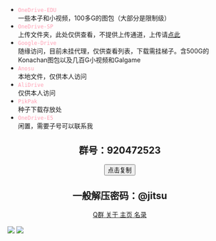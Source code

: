 - <font color="#FFA0B4"><code>OneDrive-EDU</code></font><br> 一些本子和小视频，100多G的图包（大部分是限制级）<br>
- <font color="#FFA0B4"><code>OneDrive-SP</code></font><br> 上传文件夹，此处仅供查看，不提供上传通道，上传请[点此](http://1.117.8.54:5000/sp/)<br>
- <font color="#FFA0B4"><code>Google-Drive</code></font><br> 随缘访问，目前未挂代理，仅供查看列表，下载需挂梯子。含500G的Konachan图包以及几百G小视频和Galgame<br>
- <font color="#FFA0B4"><code>Anosu</code></font><br> 本地文件，仅供本人访问<br>
- <font color="#FFA0B4"><code>AliDrive</code></font><br> 仅供本人访问<br>
- <font color="#FFA0B4"><code>PikPak</code></font><br> 种子下载存放处<br>
- <font color="#FFA0B4"><code>OneDrive-E5</code></font><br> 闲置，需要子号可以联系我

<div align=center class="buttons is-centered are-small"><center><h2>群号：920472523</h2><button class="btn button is-primary donate" data-clipboard-text="920472523">点击复制</button><span class="icon is-small"></span></center></div>

<div align=center><center><h2>一般解压密码：@jitsu</h2></center></div>

<div align=center style="overflow-y: hidden;">
    <div class="buttons is-centered are-small">
        <a class="button is-info donate" href="https://jq.qq.com/?_wv=1027&k=W7OQDny2" target="_blank" title="交流群">
            <span class="icon is-small">
                <i class="fa-brands fa-qq"></i>
            </span>
            <span>Q群</span>
        </a>
        <a class="button is-dark donate" href="https://index.jitsu.top/about/" target="_blank" title="Dark Mode">
            <span class="icon is-small">
                <i class="fa-solid fa-info-circle"></i>
            </span>
            <span>关于</span>
        </a>
        <a class="button is-warning donate" href="https://jitsu.top/v" target="_blank" title="湿法炼铜">
            <span class="icon is-small">
                <i class="fa-solid fa-house"></i> 
            </span>
            <span>主页</span>
        </a>
        <a class="button is-success donate" href="https://index.jitsu.top" target="_blank" title="IDM下载">
            <span class="icon is-small">
                <i class="fa-solid fa-bars"></i>
            </span>
            <span>名录</span>
        </a>
    </div>
</div>
<br>
<a href="https://chat.getloli.com/room/@jitsu"><img src="https://chat.getloli.com/room/@jitsu/svg?width=600&height=280&limit=20&theme=light&fontSize=13&title=留言板" /></a>
<img src="https://count.getloli.com/get/@jitsudrive?theme=gelbooru" />
